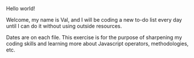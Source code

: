 Hello world!

Welcome, my name is Val, and I will be coding a new to-do list every day until I can do it without using outside resources.

Dates are on each file. This exercise is for the purpose of sharpening my coding skills and learning more about Javascript operators, methodologies, etc.
